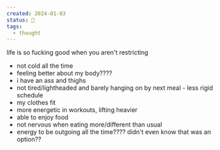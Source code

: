 ```yaml
---
created: 2024-01-03
status: 🔴
tags:
  - thought
---
```

life is so fucking good when you aren't restricting
- not cold all the time
- feeling better about my body????
- i have an ass and thighs
- not tired/lightheaded and barely hanging on by next meal - less rigid schedule
- my clothes fit
- more energetic in workouts, lifting heavier
- able to enjoy food 
- not nervous when eating more/different than usual
- energy to be outgoing all the time???? didn't even know that was an option??